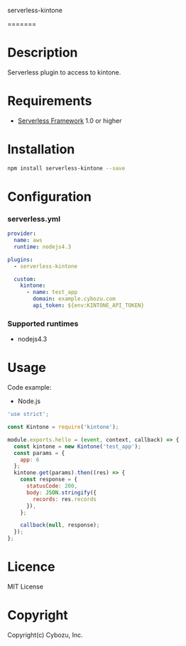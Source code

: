 serverless-kintone

=======

# Description

Serverless plugin to access to kintone.

# Requirements

- [Serverless Framework](https://github.com/serverless/serverless) 1.0 or higher

# Installation

```sh
npm install serverless-kintone --save
```

# Configuration

### serverless.yml

```yaml
provider:
  name: aws
  runtime: nodejs4.3

plugins:
  - serverless-kintone

  custom:
    kintone:
      - name: test_app
        domain: example.cybozu.com
        api_token: ${env:KINTONE_API_TOKEN}
```

### Supported runtimes
- nodejs4.3

# Usage

Code example:  

- Node.js

```js
'use strict';

const Kintone = require('kintone');

module.exports.hello = (event, context, callback) => {
  const kintone = new Kintone('test_app');
  const params = {
    app: 6
  };
  kintone.get(params).then((res) => {
    const response = {
      statusCode: 200,
      body: JSON.stringify({
        records: res.records
      }),
    };

    callback(null, response);
  });
};

```

# Licence

MIT License

# Copyright

Copyright(c) Cybozu, Inc.
